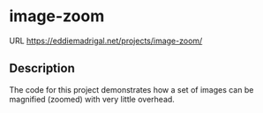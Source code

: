 # image-zoom

URL https://eddiemadrigal.net/projects/image-zoom/

## Description

The code for this project demonstrates how a set of images can be magnified (zoomed) with very little overhead.
